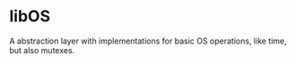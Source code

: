 # libOS
A abstraction layer with implementations for basic OS operations, like time, but also mutexes.

